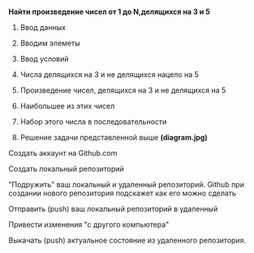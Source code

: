 **Найти произведение чисел от 1 до N,делящихся на 3 и 5**

1. Ввод данных

2. Вводим элеметы 

3. Ввод условий 

4. Числа делящихся на 3 и не делящихся нацело на 5

5. Произведение чисел, делящихся на 3 и не делящихся на 5

6. Наибольшее из этих чисел 

7. Набор этого числа в последовательности 

8. Решение задачи представленной выше
 __(diagram.jpg)__

Создать аккаунт на Github.com

Создать локальный репозиторий

"Подружить" ваш локальный и удаленный репозиторий. Github при создании нового репозитория подскажет как его можно сделать 

Отправить (push) ваш локальный репозиторий в удаленный

Привести изменения "с другого компьютера"

Выкачать (push) актуальное состояние из удаленного репозитория.